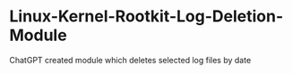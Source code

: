 # Linux-Kernel-Rootkit-Log-Deletion-Module
ChatGPT created module which deletes selected log files by date
